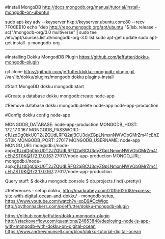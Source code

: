 #Install MongoDB
http://docs.mongodb.org/manual/tutorial/install-mongodb-on-ubuntu/

sudo apt-key adv --keyserver hkp://keyserver.ubuntu.com:80 --recv 7F0CEB10
echo "deb http://repo.mongodb.org/apt/ubuntu "$(lsb_release -sc)"/mongodb-org/3.0 multiverse" | sudo tee /etc/apt/sources.list.d/mongodb-org-3.0.list
sudo apt-get update
sudo apt-get install -y mongodb-org

------------------------------------------------

#Installing Dokku MongodDB Plugin
https://github.com/jeffutter/dokku-mongodb-plugin

git clone https://github.com/jeffutter/dokku-mongodb-plugin.git /var/lib/dokku/plugins/mongodb
dokku plugins-install

#Start MongoDD
dokku mongodb:start

#Create a database
dokku mongodb:create node-app

#Remove database
dokku mongodb:delete node-app node-app-production

#Config
dokku config node-app

MONGODB_DATABASE: node-app-production
MONGODB_HOST:     172.17.0.167
MONGODB_PASSWORD: c1UzdDg0bkU0T2JZQUdLRFQ2ajBCU3dyZGpLNmxnNWVObGMrZm41cEhZST0K
MONGODB_PORT:     27017
MONGODB_USERNAME: node-app
MONGO_URI:        mongodb://node-app:c1UzdDg0bkU0T2JZQUdLRFQ2ajBCU3dyZGpLNmxnNWVObGMrZm41cEhZST0K@172.17.0.167:27017/node-app-production
MONGO_URL:        mongodb://node-app:c1UzdDg0bkU0T2JZQUdLRFQ2ajBCU3dyZGpLNmxnNWVObGMrZm41cEhZST0K@172.17.0.167:27017/node-app-production


Query stuff: 
$ dokku mongodb:console
$ db.projects.find().pretty()


#References
	- setup dokku, http://markrabey.com/2015/02/08/express-site-with-digital-ocean-and-dokku/ 
	- mongodb setup, https://www.youtube.com/watch?v=xpD9AOcWlgc
http://pythonhackers.com/p/jeffutter/dokku-mongodb-plugin

https://github.com/jeffutter/dokku-mongodb-plugin
http://stackoverflow.com/questions/24853848/deploying-node-js-app-with-mongodb-with-dokku-on-digital-ocean
https://www.andrewmunsell.com/blog/dokku-tutorial-digital-ocean
